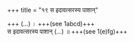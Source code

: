+++
title = "१९ स इदावत्सरस्य पाशान्"

+++
(…) । +++(see 1abcd)+++  
स इदावत्सरस्य पाशान् (…) ॥ +++(see 1(e)fg)+++